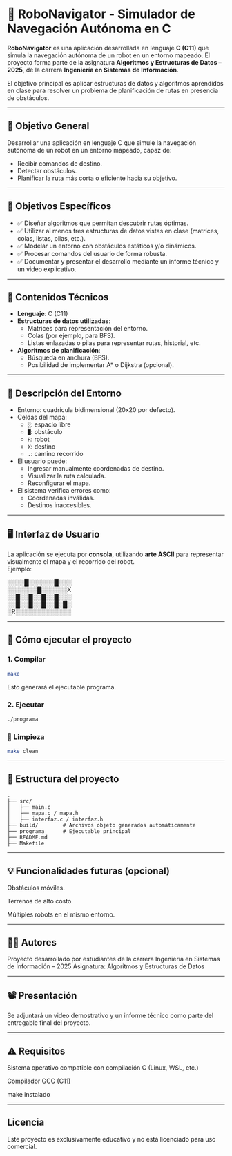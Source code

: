 # 🤖 RoboNavigator - Simulador de Navegación Autónoma en C

**RoboNavigator** es una aplicación desarrollada en lenguaje **C (C11)** que simula la navegación autónoma de un robot en un entorno mapeado. El proyecto forma parte de la asignatura **Algoritmos y Estructuras de Datos – 2025**, de la carrera **Ingeniería en Sistemas de Información**.

El objetivo principal es aplicar estructuras de datos y algoritmos aprendidos en clase para resolver un problema de planificación de rutas en presencia de obstáculos.

---

## 📌 Objetivo General

Desarrollar una aplicación en lenguaje C que simule la navegación autónoma de un robot en un entorno mapeado, capaz de:

- Recibir comandos de destino.
- Detectar obstáculos.
- Planificar la ruta más corta o eficiente hacia su objetivo.

---

## 🎯 Objetivos Específicos

- ✅ Diseñar algoritmos que permitan descubrir rutas óptimas.
- ✅ Utilizar al menos tres estructuras de datos vistas en clase (matrices, colas, listas, pilas, etc.).
- ✅ Modelar un entorno con obstáculos estáticos y/o dinámicos.
- ✅ Procesar comandos del usuario de forma robusta.
- ✅ Documentar y presentar el desarrollo mediante un informe técnico y un video explicativo.

---

## 🧠 Contenidos Técnicos

- **Lenguaje**: C (C11)
- **Estructuras de datos utilizadas**:
  - Matrices para representación del entorno.
  - Colas (por ejemplo, para BFS).
  - Listas enlazadas o pilas para representar rutas, historial, etc.
- **Algoritmos de planificación**:
  - Búsqueda en anchura (BFS).
  - Posibilidad de implementar A* o Dijkstra (opcional).

---

## 🧭 Descripción del Entorno

- Entorno: cuadrícula bidimensional (20x20 por defecto).
- Celdas del mapa:
  - `░`: espacio libre
  - `█`: obstáculo
  - `R`: robot
  - `X`: destino
  - `.`: camino recorrido
- El usuario puede:
  - Ingresar manualmente coordenadas de destino.
  - Visualizar la ruta calculada.
  - Reconfigurar el mapa.
- El sistema verifica errores como:
  - Coordenadas inválidas.
  - Destinos inaccesibles.

---

## 🖥️ Interfaz de Usuario

La aplicación se ejecuta por **consola**, utilizando **arte ASCII** para representar visualmente el mapa y el recorrido del robot.  
Ejemplo:

░░░░█░░░░░░█░░░    
░░░░░░░█░░░░░░X    
░░█░░█░░█░░█░░░    
░░█░░█░░█░░█░█░    
░R░░░░░░░░░░░░░    


---

## 🚀 Cómo ejecutar el proyecto

### 1. Compilar

```bash
make
```
Esto generará el ejecutable programa.

### 2. Ejecutar
```bash
./programa
```

### 🧹 Limpieza
```bash
make clean
```

---

## 📁 Estructura del proyecto
```
.
├── src/
│   ├── main.c
│   ├── mapa.c / mapa.h
│   ├── interfaz.c / interfaz.h
├── build/        # Archivos objeto generados automáticamente
├── programa      # Ejecutable principal
├── README.md
├── Makefile
```

---

## 💡 Funcionalidades futuras (opcional)

Obstáculos móviles.

Terrenos de alto costo.

Múltiples robots en el mismo entorno.

---

## 👨‍💻 Autores

Proyecto desarrollado por estudiantes de la carrera Ingeniería en Sistemas de Información – 2025
Asignatura: Algoritmos y Estructuras de Datos

---

## 📽️ Presentación

Se adjuntará un video demostrativo y un informe técnico como parte del entregable final del proyecto.

---

## ⚠️ Requisitos

Sistema operativo compatible con compilación C (Linux, WSL, etc.)

Compilador GCC (C11)

make instalado

---

## Licencia

Este proyecto es exclusivamente educativo y no está licenciado para uso comercial.